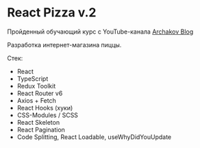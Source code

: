 # React Pizza v.2

Пройденный обучающий курс с YouTube-канала [Archakov Blog](https://www.youtube.com/watch?v=_UywBskWJ7Q&list=PL0FGkDGJQjJG9eI85xM1_iLIf6BcEdaNl&ab_channel=ArchakovBlog)

Разработка интернет-магазина пиццы.

Стек:

* React
* TypeScript
* Redux Toolkit
* React Router v6
* Axios + Fetch
* React Hooks (хуки)
* CSS-Modules / SCSS
* React Skeleton
* React Pagination
* Code Splitting, React Loadable, useWhyDidYouUpdate
